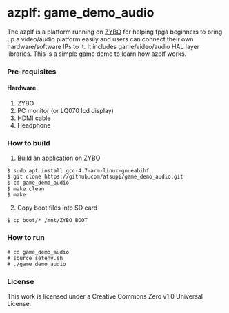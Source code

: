 # azplf: game_demo_audio
The azplf is a platform running on [ZYBO](https://reference.digilentinc.com/reference/programmable-logic/zybo/start) for helping fpga beginners to bring up a video/audio platform easily and users can connect their own hardware/software IPs to it. It includes game/video/audio HAL layer libraries. This is a simple game demo to learn how azplf works.
### Pre-requisites
#### Hardware  
1. ZYBO
2. PC monitor (or LQ070 lcd display)
3. HDMI cable
4. Headphone

### How to build
1. Build an application on ZYBO  
```
$ sudo apt install gcc-4.7-arm-linux-gnueabihf
$ git clone https://github.com/atsupi/game_demo_audio.git
$ cd game_demo_audio
$ make clean
$ make
```
2. Copy boot files into SD card  
```
$ cp boot/* /mnt/ZYBO_BOOT
```

### How to run  
```
# cd game_demo_audio
# source setenv.sh
# ./game_demo_audio
```
### License
This work is licensed under a Creative Commons Zero v1.0 Universal License.

